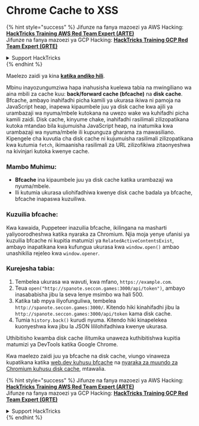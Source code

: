 # Chrome Cache to XSS

{% hint style="success" %}
Jifunze na fanya mazoezi ya AWS Hacking:<img src="/.gitbook/assets/arte.png" alt="" data-size="line">[**HackTricks Training AWS Red Team Expert (ARTE)**](https://training.hacktricks.xyz/courses/arte)<img src="/.gitbook/assets/arte.png" alt="" data-size="line">\
Jifunze na fanya mazoezi ya GCP Hacking: <img src="/.gitbook/assets/grte.png" alt="" data-size="line">[**HackTricks Training GCP Red Team Expert (GRTE)**<img src="/.gitbook/assets/grte.png" alt="" data-size="line">](https://training.hacktricks.xyz/courses/grte)

<details>

<summary>Support HackTricks</summary>

* Angalia [**mpango wa usajili**](https://github.com/sponsors/carlospolop)!
* **Jiunge na** 💬 [**kikundi cha Discord**](https://discord.gg/hRep4RUj7f) au [**kikundi cha telegram**](https://t.me/peass) au **tufuatilie** kwenye **Twitter** 🐦 [**@hacktricks\_live**](https://twitter.com/hacktricks\_live)**.**
* **Shiriki mbinu za hacking kwa kuwasilisha PRs kwa** [**HackTricks**](https://github.com/carlospolop/hacktricks) na [**HackTricks Cloud**](https://github.com/carlospolop/hacktricks-cloud) github repos.

</details>
{% endhint %}

Maelezo zaidi ya kina [**katika andiko hili**](https://blog.arkark.dev/2022/11/18/seccon-en/#web-spanote).

Mbinu inayozungumziwa hapa inahusisha kuelewa tabia na mwingiliano wa aina mbili za cache kuu: **back/forward cache (bfcache)** na **disk cache**. Bfcache, ambayo inahifadhi picha kamili ya ukurasa ikiwa ni pamoja na JavaScript heap, inapewa kipaumbele juu ya disk cache kwa ajili ya urambazaji wa nyuma/mbele kutokana na uwezo wake wa kuhifadhi picha kamili zaidi. Disk cache, kinyume chake, inahifadhi rasilimali zilizopatikana kutoka mtandao bila kujumuisha JavaScript heap, na inatumika kwa urambazaji wa nyuma/mbele ili kupunguza gharama za mawasiliano. Kipengele cha kuvutia cha disk cache ni kujumuisha rasilimali zilizopatikana kwa kutumia `fetch`, ikimaanisha rasilimali za URL zilizofikiwa zitaonyeshwa na kivinjari kutoka kwenye cache.

### Mambo Muhimu:

- **Bfcache** ina kipaumbele juu ya disk cache katika urambazaji wa nyuma/mbele.
- Ili kutumia ukurasa uliohifadhiwa kwenye disk cache badala ya bfcache, bfcache inapaswa kuzuiliwa.

### Kuzuilia bfcache:

Kwa kawaida, Puppeteer inazuilia bfcache, ikilingana na masharti yaliyoorodheshwa katika nyaraka za Chromium. Njia moja yenye ufanisi ya kuzuilia bfcache ni kupitia matumizi ya `RelatedActiveContentsExist`, ambayo inapatikana kwa kufungua ukurasa kwa `window.open()` ambao unashikilia rejeleo kwa `window.opener`.

### Kurejesha tabia:

1. Tembelea ukurasa wa wavuti, kwa mfano, `https://example.com`.
2. Teua `open("http://spanote.seccon.games:3000/api/token")`, ambayo inasababisha jibu la seva lenye msimbo wa hali 500.
3. Katika tab mpya iliyofunguliwa, tembelea `http://spanote.seccon.games:3000/`. Kitendo hiki kinahifadhi jibu la `http://spanote.seccon.games:3000/api/token` kama disk cache.
4. Tumia `history.back()` kurudi nyuma. Kitendo hiki kinapelekea kuonyeshwa kwa jibu la JSON lililohifadhiwa kwenye ukurasa.

Uthibitisho kwamba disk cache ilitumika unaweza kuthibitishwa kupitia matumizi ya DevTools katika Google Chrome.

Kwa maelezo zaidi juu ya bfcache na disk cache, viungo vinaweza kupatikana katika [web.dev kuhusu bfcache](https://web.dev/i18n/en/bfcache/) na [nyaraka za muundo za Chromium kuhusu disk cache](https://www.chromium.org/developers/design-documents/network-stack/disk-cache/), mtawalia.


{% hint style="success" %}
Jifunze na fanya mazoezi ya AWS Hacking:<img src="/.gitbook/assets/arte.png" alt="" data-size="line">[**HackTricks Training AWS Red Team Expert (ARTE)**](https://training.hacktricks.xyz/courses/arte)<img src="/.gitbook/assets/arte.png" alt="" data-size="line">\
Jifunze na fanya mazoezi ya GCP Hacking: <img src="/.gitbook/assets/grte.png" alt="" data-size="line">[**HackTricks Training GCP Red Team Expert (GRTE)**<img src="/.gitbook/assets/grte.png" alt="" data-size="line">](https://training.hacktricks.xyz/courses/grte)

<details>

<summary>Support HackTricks</summary>

* Angalia [**mpango wa usajili**](https://github.com/sponsors/carlospolop)!
* **Jiunge na** 💬 [**kikundi cha Discord**](https://discord.gg/hRep4RUj7f) au [**kikundi cha telegram**](https://t.me/peass) au **tufuatilie** kwenye **Twitter** 🐦 [**@hacktricks\_live**](https://twitter.com/hacktricks\_live)**.**
* **Shiriki mbinu za hacking kwa kuwasilisha PRs kwa** [**HackTricks**](https://github.com/carlospolop/hacktricks) na [**HackTricks Cloud**](https://github.com/carlospolop/hacktricks-cloud) github repos.

</details>
{% endhint %}
